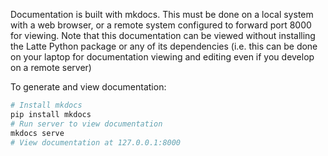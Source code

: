 Documentation is built with mkdocs.  This must be done on a local system with a
web browser, or a remote system configured to forward port 8000 for viewing.
Note that this documentation can be viewed without installing the Latte Python
package or any of its dependencies (i.e. this can be done on your laptop for
documentation viewing and editing even if you develop on a remote server)

To generate and view documentation:
```bash
# Install mkdocs
pip install mkdocs
# Run server to view documentation
mkdocs serve
# View documentation at 127.0.0.1:8000
```
